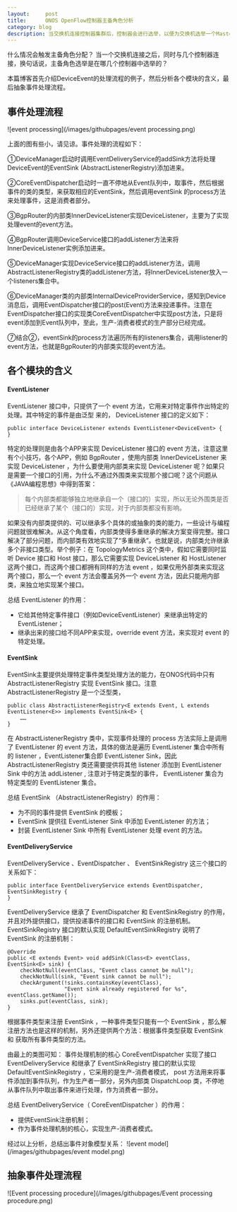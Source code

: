 ```yaml
---
layout:     post
title:      ONOS OpenFlow控制器主备角色分析
category: blog
description: 当交换机连接控制器集群后，控制器会进行选举，以便为交换机选举一个Master角色的控制器。
---
```

什么情况会触发主备角色分配？
当一个交换机连接之后，同时与几个控制器连接，换句话说，主备角色选举是在哪几个控制器中选举的？

本篇博客首先介绍DeviceEvent的处理流程的例子，然后分析各个模块的含义，最后抽象事件处理流程。

## 事件处理流程
![event processing](/images/githubpages/event processing.png)

上面的图有些小，请见谅。事件处理的流程如下：

①DeviceManager启动时调用EventDeliveryService的addSink方法将处理DeviceEvent的EventSink (AbstractListenerRegistry)添加进来。

②CoreEventDispatcher启动时一直不停地从Event队列中，取事件，然后根据事件的类的类型，来获取相应的EventSink，然后调用eventSink 的process方法来处理事件，这是消费者部分。

③BgpRouter的内部类InnerDeviceListener实现DeviceListener，主要为了实现处理event的event方法。

④BgpRouter调用DeviceService接口的addListener方法来将InnerDeviceListener实例添加进来。

⑤DeviceManager实现DeviceService接口的addListener方法，调用AbstractListenerRegistry类的addListener方法，将InnerDeviceListener放入一个listeners集合中。

⑥DeviceManager类的内部类InternalDeviceProviderService，感知到Device消息后，调用EventDispatcher接口的post(Event)方法来投递事件。注意在EventDispatcher接口的实现类CoreEventDispatcher中实现post方法，只是将event添加到Event队列中，至此，生产-消费者模式的生产部分已经完成。

⑦结合②，eventSink的process方法遍历所有的listeners集合，调用listener的event方法，也就是BgpRouter的内部类实现的event方法。

## 各个模块的含义

#### EventListener<E extends Event> 
EventListener 接口中，只提供了一个 event 方法，它用来对特定事件作出特定的处理。其中特定的事件是由泛型 <E extends Event> 来的， DeviceListener 接口的定义如下：

    public interface DeviceListener extends EventListener<DeviceEvent> {
    }

特定的处理则是由各个APP来实现 DeviceListener 接口的 event 方法，注意这里有个小技巧，各个APP，例如 BgpRouter ，使用内部类 InnerDeviceListener 来实现 DeviceListener ，为什么要使用内部类来实现 DeviceListener 呢？如果只是需要一个接口的引用，为什么不通过外围类来实现那个接口呢？这个问题从《JAVA编程思想》中得到答案：

> 每个内部类都能够独立地继承自一个（接口的）实现，所以无论外围类是否已经继承了某个（接口的）实现，对于内部类都没有影响。

如果没有内部类提供的、可以继承多个具体的或抽象的类的能力，一些设计与编程问题就很难解决。从这个角度看，内部类使得多重继承的解决方案变得完整。接口解决了部分问题，而内部类有效地实现了“多重继承”。也就是说，内部类允许继承多个非接口类型。举个例子：在 TopologyMetrics 这个类中，假如它需要同时监听 Device 接口和 Host 接口，那么它需要实现 DeviceListener 和 HostListener 这两个接口，而这两个接口都拥有同样的方法 event ，如果仅用外部类来实现这两个接口，那么一个 event 方法会覆盖另外一个 event 方法，因此只能用内部类，来独立地实现某个接口。

总结 EventListener<E extends Event> 的作用：
* 它给其他特定事件接口（例如DeviceEventListener）来继承出特定的 EventListener；
* 继承出来的接口给不同APP来实现，override event 方法，来实现对 event 的特定处理。

#### EventSink 
EventSink主要提供处理特定事件类型处理方法的能力，在ONOS代码中只有 AbstractListenerRegistry 实现 EventSink 接口。注意 AbstractListenerRegistry 是一个泛型类，

    public class AbstractListenerRegistry<E extends Event, L extends EventListener<E>> implements EventSink<E> {
        ……
    }

在 AbstractListenerRegistry 类中，实现事件处理的 process 方法实际上是调用了 EventListener 的 event 方法，具体的做法是遍历 EventListener 集合中所有的 listener ，EventListener集合即 EventListener Sink，因此 AbstractListenerRegistry 类还需要提供将其他 listener 添加到 EventListener Sink 中的方法 addListener , 注意对于特定类型的事件， EventListener 集合为特定类型的 EventListener 集合。

总结 EventSink （AbstractListenerRegistry）的作用：
* 为不同的事件提供 EventSink 的模板；
* EventSink 提供往 EventListener Sink 中添加 EventListener 的方法；
* 封装 EventListener Sink 中所有 EventListener 处理 event 的方法。

#### EventDeliveryService 
EventDeliveryService 、EventDispatcher 、 EventSinkRegistry 这三个接口的关系如下：

    public interface EventDeliveryService extends EventDispatcher, EventSinkRegistry {
    }

EventDeliveryService 继承了 EventDispatcher 和 EventSinkRegistry 的作用，并且对外提供接口，提供投递事件的接口和 EventSink 的注册机制。EventSinkRegistry 接口的默认实现  DefaultEventSinkRegistry 说明了 EventSink 的注册机制：

    @Override
    public <E extends Event> void addSink(Class<E> eventClass, EventSink<E> sink) {
        checkNotNull(eventClass, "Event class cannot be null");
        checkNotNull(sink, "Event sink cannot be null");
        checkArgument(!sinks.containsKey(eventClass),
                      "Event sink already registered for %s", eventClass.getName());
        sinks.put(eventClass, sink);
    }

根据事件类型来注册 EventSink ，一种事件类型只能有一个 EventSink ，那么解注册方法也是这样的机制，另外还提供两个方法：根据事件类型获取 EventSink 和 获取所有事件类型的方法。

由最上的类图可知： 事件处理机制的核心 CoreEventDispatcher 实现了接口 EventDeliveryService 和继承了 EventSinkRegistry 接口的默认实现  DefaultEventSinkRegistry ，它采用的是生产-消费者模式， post 方法用来将事件添加到事件队列，作为生产者一部分，另外内部类 DispatchLoop 类，不停地从事件队列中取出事件来进行处理，作为消费者一部分。

总结 EventDeliveryService（ CoreEventDispatcher ）的作用：
* 提供EventSink注册机制；
* 作为事件处理机制的核心，实现生产-消费者模式。

经过以上分析，总结出事件对象模型关系：
![event model](/images/githubpages/event model.png)

## 抽象事件处理流程
![Event processing procedure](/images/githubpages/Event processing procedure.png)